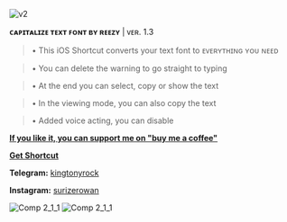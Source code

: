 ![v2](https://user-images.githubusercontent.com/57829878/222650670-01f180a4-d437-4dae-a005-b20f71b65023.png)

**ᴄᴀᴘɪᴛᴀʟɪᴢᴇ ᴛᴇxᴛ ꜰᴏɴᴛ ʙʏ ʀᴇᴇᴢʏ** | ᴠᴇʀ. 1.3


>• This iOS Shortcut converts your text font to ᴇᴠᴇʀʏᴛʜɪɴɢ ʏᴏᴜ ɴᴇᴇᴅ 

>• You can delete the warning to go straight to typing 

>• At the end you can select, copy or show the text 

>• In the viewing mode, you can also copy the text 

>• Added voice acting, you can disable

**[If you like it, you can support me on "buy me a coffee"](https://www.buymeacoffee.com/surizerowan)**

[**Get Shortcut**](https://www.icloud.com/shortcuts/048eacc9ab284abe9d5481909b092098)


**Telegram:** [kingtonyrock](https://t.me/kingtonyrock) 

**Instagram:** [surizerowan](https://www.instagram.com/surizerowan/)



![Comp 2_1_1](https://user-images.githubusercontent.com/57829878/222695946-2c537085-b970-4f31-a91f-e662d1b0f297.gif)
![Comp 2_1_1](https://user-images.githubusercontent.com/57829878/222701496-fb90f87f-676e-436b-9198-3ad4fea29fef.gif)
